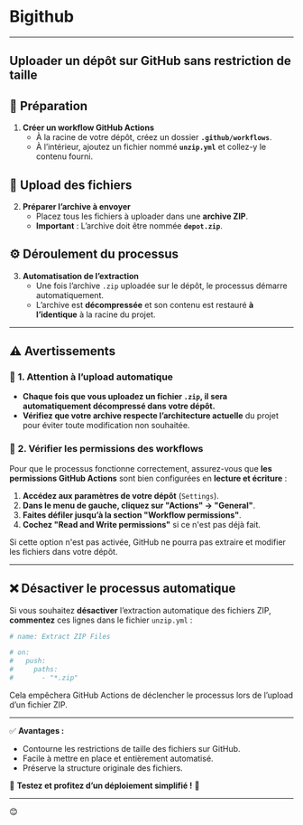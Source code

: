 # **Bigithub**

---

## **Uploader un dépôt sur GitHub sans restriction de taille**  

## 🚀 **Préparation**  
1. **Créer un workflow GitHub Actions**  
   - À la racine de votre dépôt, créez un dossier **`.github/workflows`**.  
   - À l’intérieur, ajoutez un fichier nommé **`unzip.yml`** et collez-y le contenu fourni.  

## 📂 **Upload des fichiers**  
2. **Préparer l’archive à envoyer**  
   - Placez tous les fichiers à uploader dans une **archive ZIP**.  
   - **Important** : L’archive doit être nommée **`depot.zip`**.  

## ⚙️ **Déroulement du processus**  
3. **Automatisation de l’extraction**  
   - Une fois l’archive `.zip` uploadée sur le dépôt, le processus démarre automatiquement.  
   - L’archive est **décompressée** et son contenu est restauré **à l’identique** à la racine du projet.  

---

## ⚠️ **Avertissements**  

### 📌 **1. Attention à l’upload automatique**  
- **Chaque fois que vous uploadez un fichier `.zip`, il sera automatiquement décompressé dans votre dépôt.**  
- **Vérifiez que votre archive respecte l’architecture actuelle** du projet pour éviter toute modification non souhaitée.  

### 🔑 **2. Vérifier les permissions des workflows**  
Pour que le processus fonctionne correctement, assurez-vous que **les permissions GitHub Actions** sont bien configurées en **lecture et écriture** :  
1. **Accédez aux paramètres de votre dépôt** (`Settings`).  
2. **Dans le menu de gauche, cliquez sur "Actions" → "General"**.  
3. **Faites défiler jusqu’à la section "Workflow permissions"**.  
4. **Cochez "Read and Write permissions"** si ce n'est pas déjà fait.  

Si cette option n'est pas activée, GitHub ne pourra pas extraire et modifier les fichiers dans votre dépôt.  

---

## ❌ **Désactiver le processus automatique**  
Si vous souhaitez **désactiver** l’extraction automatique des fichiers ZIP, **commentez** ces lignes dans le fichier `unzip.yml` :  

```yaml
# name: Extract ZIP Files

# on:
#   push:
#     paths:
#       - "*.zip"
```
Cela empêchera GitHub Actions de déclencher le processus lors de l’upload d’un fichier ZIP.  

---

✅ **Avantages :**  
- Contourne les restrictions de taille des fichiers sur GitHub.  
- Facile à mettre en place et entièrement automatisé.  
- Préserve la structure originale des fichiers.  

📌 **Testez et profitez d’un déploiement simplifié !** 🚀  

---

😊
